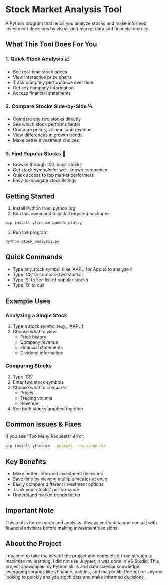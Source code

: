 # Stock Market Analysis Tool

A Python program that helps you analyze stocks and make informed investment decisions by visualizing market data and financial metrics.

## What This Tool Does For You

### 1. Quick Stock Analysis 📈
- See real-time stock prices
- View interactive price charts
- Track company performance over time
- Get key company information
- Access financial statements

### 2. Compare Stocks Side-by-Side 🔍
- Compare any two stocks directly
- See which stock performs better
- Compare prices, volume, and revenue
- View differences in growth trends
- Make better investment choices

### 3. Find Popular Stocks 🔎
- Browse through 100 major stocks
- Get stock symbols for well-known companies
- Quick access to top market performers
- Easy-to-navigate stock listings

## Getting Started

1. Install Python from python.org
2. Run this command to install required packages:
```bash
pip install yfinance pandas plotly
```
3. Run the program:
```bash
python stock_analysis.py
```

## Quick Commands
- Type any stock symbol (like 'AAPL' for Apple) to analyze it
- Type 'CS' to compare two stocks
- Type 'S' to see list of popular stocks
- Type 'Q' to quit

## Example Uses

### Analyzing a Single Stock
1. Type a stock symbol (e.g., 'AAPL')
2. Choose what to view:
   - Price history
   - Company revenue
   - Financial statements
   - Dividend information

### Comparing Stocks
1. Type 'CS'
2. Enter two stock symbols
3. Choose what to compare:
   - Prices
   - Trading volume
   - Revenue
4. See both stocks graphed together

## Common Issues & Fixes

If you see "Too Many Requests" error:
```bash
pip install yfinance --upgrade --no-cache-dir
```

## Key Benefits
- Make better-informed investment decisions
- Save time by viewing multiple metrics at once
- Easily compare different investment options
- Track your stocks' performance
- Understand market trends better

## Important Note
This tool is for research and analysis. Always verify data and consult with financial advisors before making investment decisions.

## About the Project
I decided to take the idea of the project and complete it from scratch to maximize my learning. I did not use Juypter, it was done in VS Studio. This project showcases my Python skills and data science knowledge, leveraging libraries like yfinance, pandas, and matplotlib. Perfect for anyone looking to quickly analyze stock data and make informed decisions.
